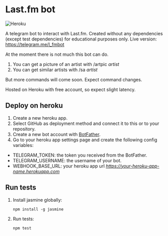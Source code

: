 # Last.fm bot
![Heroku](https://heroku-badge.herokuapp.com/?app=lastfmbot&root=status&style=flat)

A telegram bot to interact with Last.fm. Created without any dependencies (except test dependencies) for educational purposes only. Live version: https://telegram.me/l_fmbot

At the moment there is not much this bot can do.

1. You can get a picture of an artist with /artpic *artist*
2. You can get similar artists with /sa *artist*

But more commands will come soon. Expect command changes.

Hosted on Heroku with free account, so expect slight latency.

## Deploy on heroku

1. Create a new heroku app.
2. Select GitHub as deployment method and connect it to this or to your repository.
3. Create a new bot account with [BotFather](https://telegram.me/BotFather).
4. Go to your heroku app settings page and create the following config variables:
- TELEGRAM_TOKEN: the token you received from the BotFather.
- TELEGRAM_USERNAME: the username of your bot.
- WEBHOOK_BASE_URL: your heroku app url *https://your-heroku-app-name.herokuapp.com*

## Run tests
1. Install jasmine globally:
    ```
    npm install -g jasmine
    ```
2. Run tests:
    ```
    npm test
    ```
